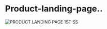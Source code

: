 # Product-landing-page..
![PRODUCT LANDING PAGE 1ST SS](https://github.com/Pranavv78/Product-landing-page/assets/153309641/6c4ef3db-2613-4e24-b175-c38e0759cc33)
